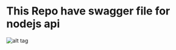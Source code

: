 # This Repo have swagger file for nodejs api
![alt tag](https://i.ibb.co/sbT66g9/Screenshot-2021-07-08-at-1-54-52-AM.png)
